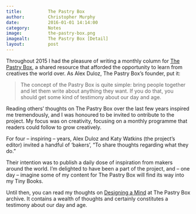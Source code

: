 ```yaml
---
title:			The Pastry Box
author:			Christopher Murphy
date:			2016-01-01 14:14:00
category: 		Notes
image:			the-pastry-box.png
imagealt:		The Pastry Box [Detail]
layout:			post
---
```



Throughout 2015 I had the pleasure of writing a monthly column for [The Pastry Box][01], a shared resource that afforded the opportunity to learn from creatives the world over. As Alex Duloz, The Pastry Box’s founder, put it:

> The concept of the Pastry Box is quite simple: bring people together and let them write about anything they want. If you do that, you should get some kind of testimony about our day and age. 

Reading others’ thoughts on The Pastry Box over the last few years inspired me tremendously, and I was honoured to be invited to ontribute to the project. My focus was on creativity, focusing on a monthly programme that readers could follow to grow creatively.

For four – inspiring – years, Alex Duloz and Katy Watkins (the project’s editor) invited a handful of ‘bakers’, “To share thoughts regarding what they do.”

Their intention was to publish a daily dose of inspiration from makers around the world. I’m delighted to have been a part of the project, and – one day – imagine some of my content for The Pastry Box will find its way into my Tiny Books.

Until then, you can read my thoughts on [Designing a Mind][02] at The Pastry Box archive. It contains a wealth of thoughts and certainly constitutes a testimony about our day and age.


[01]: https://the-pastry-box-project.net "The Pastry Box"
[02]: https://the-pastry-box-project.net/baker/christopher-murphy "Designing a Mind"